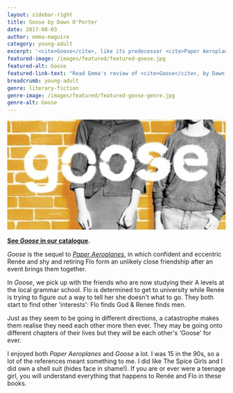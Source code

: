 ```yaml
---
layout: sidebar-right
title: Goose by Dawn O'Porter
date: 2017-08-03
author: emma-maguire
category: young-adult
excerpt: '<cite>Goose</cite>, like its predecessor <cite>Paper Aeroplanes</cite>, took Emma on a trip down memory lane'
featured-image: /images/featured/featured-goose.jpg
featured-alt: Goose
featured-link-text: "Read Emma's review of <cite>Goose</cite>, by Dawn O'Porter."
breadcrumb: young-adult
genre: literary-fiction
genre-image: /images/featured/featured-goose-genre.jpg
genre-alt: Goose
---
```


![Goose](/images/featured/featured-goose.jpg)

**[See <cite>Goose</cite> in our catalogue](https://suffolk.spydus.co.uk/cgi-bin/spydus.exe/ENQ/OPAC/BIBENQ?BRN=1577945).**

<cite>Goose</cite> is the sequel to [<cite>Paper Aeroplanes</cite>](https://suffolk.spydus.co.uk/cgi-bin/spydus.exe/ENQ/OPAC/BIBENQ?BRN=1384858), in which confident and eccentric Renée and shy and retiring Flo form an unlikely close friendship after an event brings them together.

In <cite>Goose</cite>, we pick up with the friends who are now studying their A levels at the local grammar school. Flo is determined to get to university while Renée is trying to figure out a way to tell her she doesn't what to go. They both start to find other 'interests': Flo finds God & Renee finds men.

Just as they seem to be going in different directions, a catastrophe makes them realise they need each other more then ever. They may be going onto different chapters of their lives but they will be each other's 'Goose' for ever.  

I enjoyed both <cite>Paper Aeroplanes</cite> and <cite>Goose</cite> a lot. I was 15 in the 90s, so a lot of the references meant something to me. I did like The Spice Girls and I did own a shell suit (hides face in shame!). If you are or ever were a teenage girl, you will understand everything that happens to Renée and Flo in these books.
